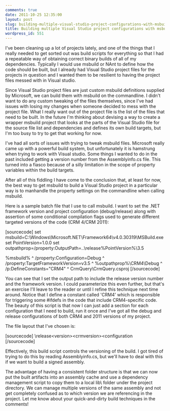 ```yaml
---
comments: true
date: 2011-10-25 12:35:00
layout: post
slug: building-multiple-visual-studio-project-configurations-with-msbuild
title: Building multiple Visual Studio project configurations with msbuild
wordpress_id: 551
---
```


I've been cleaning up a lot of projects lately, and one of the things that I really needed to get sorted out was build scripts for everything so that I had a repeatable way of obtaining correct binary builds of all of my dependencies. Typically I would use msbuild or NAnt to define how the code should be built, but I already had Visual Studio project files for the projects in question and I wanted them to be resilient to having the project files messed with in Visual studio.

Since Visual Studio project files are just custom msbuild definitions supplied by Microsoft, we can build them with msbuild on the commandline. I didn't want to do any custom tweaking of the files themselves, since I've had issues with losing my changes when someone decided to mess with the project file. What I really want out of the project file is the list of the files that need to be built. In the future I'm thinking about devising a way to create a wrapper msbuild project that looks at the parts of the Visual Studio file for the source file list and dependencies and defines its own build targets, but I'm too busy to try to get that working for now.

I've had all sorts of issues with trying to tweak msbuild files. Microsoft really came up with a powerful build system, but unfortunately it is hamstrung when trying to work with Visual studio. Some things I wanted to do in the past included getting a version number from the Assemblyinfo.cs file. This turned into a fiasco because of a silly limitation in the scope of property variables within the build targets.

After all of this fiddling I have come to the conclusion that, at least for now, the best way to get msbuild to build a Visual Studio project in a particular way is to manhandle the property settings on the commandline when calling msbuild.

Here is a sample batch file that I use to call msbuild. I want to set the .NET framework version and project configuration (debug/release) along with assertion of some conditional compilation flags used to generate different targeted versions of the code (CRM 4/CRM 2011):

[sourcecode]
set msbuild=C:\Windows\Microsoft.NET\Framework64\v4.0.30319\MSBuild.exe
set PointVersion=1.0.0
set outpathprop=/property:OutputPath=..\release\%PointVersion%\3.5

%msbuild% ^
    /property:Configuration=Debug ^
    /property:TargetFrameworkVersion=v3.5 ^
    %outpathprop%\CRM4\Debug ^
    /p:DefineConstants="CRM4" ^
    CrmQuery\CrmQuery.csproj
[/sourcecode]

You can see that I set the output path to include the release version number and the framework version. I could parameterize this even further, but that's an exercise I'll leave to the reader or until I refine this technique next time around. Notice that I define a constant called 'CRM4' which is responsible for triggering some #ifdefs in the code that include CRM4-specific code. The beauty of this script is that now I can just add a section for each configuration that I need to build, run it once and I've got all the debug and release configurations of both CRM4 and 2011 versions of my project.

The file layout that I've chosen is:

[sourcecode]
\release\<version>\<crmversion>\<configuration\
[/sourcecode]

Effectively, this build script controls the versioning of the build. I got tired of trying to do this by reading Assemblyinfo.cs, but we'll have to deal with this if we want to build a signed assembly.

The advantage of having a consistent folder structure is that we can now put the built artifacts into an assembly cache and use a dependency management script to copy them to a local lib\ folder under the project directory. We can manage multiple versions of the same assembly and not get completely confused as to which version we are referencing in the project. Let me know about your quick-and-dirty build techniques in the comments!
